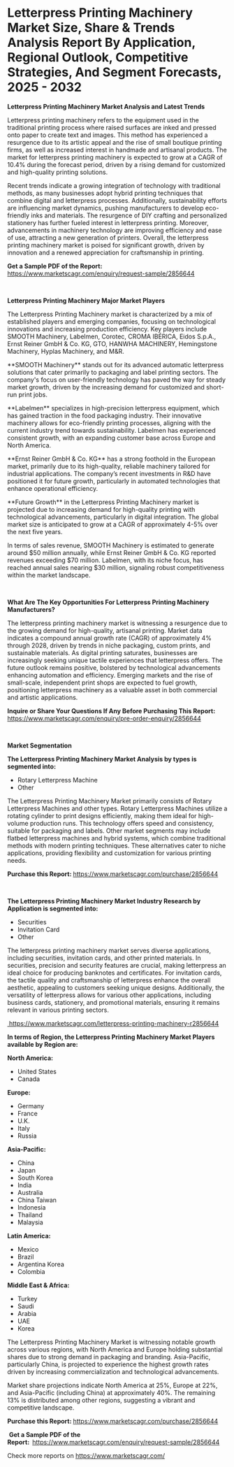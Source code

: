 <p><h1>Letterpress Printing Machinery Market Size, Share & Trends Analysis Report By Application, Regional Outlook, Competitive Strategies, And Segment Forecasts, 2025 - 2032</h1></p><p><strong>Letterpress Printing Machinery Market Analysis and Latest Trends</strong></p>
<p><p>Letterpress printing machinery refers to the equipment used in the traditional printing process where raised surfaces are inked and pressed onto paper to create text and images. This method has experienced a resurgence due to its artistic appeal and the rise of small boutique printing firms, as well as increased interest in handmade and artisanal products. The market for letterpress printing machinery is expected to grow at a CAGR of 10.4% during the forecast period, driven by a rising demand for customized and high-quality printing solutions.</p><p>Recent trends indicate a growing integration of technology with traditional methods, as many businesses adopt hybrid printing techniques that combine digital and letterpress processes. Additionally, sustainability efforts are influencing market dynamics, pushing manufacturers to develop eco-friendly inks and materials. The resurgence of DIY crafting and personalized stationery has further fueled interest in letterpress printing. Moreover, advancements in machinery technology are improving efficiency and ease of use, attracting a new generation of printers. Overall, the letterpress printing machinery market is poised for significant growth, driven by innovation and a renewed appreciation for craftsmanship in printing.</p></p>
<p><strong>Get a Sample PDF of the Report:&nbsp;</strong> <a href="https://www.marketscagr.com/enquiry/request-sample/2856644?utm_campaign=2882&utm_medium=2&utm_source=Github&utm_content=ia&utm_term=12032025&utm_id=letterpress-printing-machinery">https://www.marketscagr.com/enquiry/request-sample/2856644</a></p>
<p>&nbsp;</p>
<p><strong>Letterpress Printing Machinery Major Market Players</strong></p>
<p><p>The Letterpress Printing Machinery market is characterized by a mix of established players and emerging companies, focusing on technological innovations and increasing production efficiency. Key players include SMOOTH Machinery, Labelmen, Corotec, CROMA IBÉRICA, Eidos S.p.A., Ernst Reiner GmbH & Co. KG, GTO, HANWHA MACHINERY, Hemingstone Machinery, Hyplas Machinery, and M&R.</p><p>**SMOOTH Machinery** stands out for its advanced automatic letterpress solutions that cater primarily to packaging and label printing sectors. The company's focus on user-friendly technology has paved the way for steady market growth, driven by the increasing demand for customized and short-run print jobs.</p><p>**Labelmen** specializes in high-precision letterpress equipment, which has gained traction in the food packaging industry. Their innovative machinery allows for eco-friendly printing processes, aligning with the current industry trend towards sustainability. Labelmen has experienced consistent growth, with an expanding customer base across Europe and North America.</p><p>**Ernst Reiner GmbH & Co. KG** has a strong foothold in the European market, primarily due to its high-quality, reliable machinery tailored for industrial applications. The company’s recent investments in R&D have positioned it for future growth, particularly in automated technologies that enhance operational efficiency.</p><p>**Future Growth** in the Letterpress Printing Machinery market is projected due to increasing demand for high-quality printing with technological advancements, particularly in digital integration. The global market size is anticipated to grow at a CAGR of approximately 4-5% over the next five years.</p><p>In terms of sales revenue, SMOOTH Machinery is estimated to generate around $50 million annually, while Ernst Reiner GmbH & Co. KG reported revenues exceeding $70 million. Labelmen, with its niche focus, has reached annual sales nearing $30 million, signaling robust competitiveness within the market landscape.</p></p>
<p>&nbsp;</p>
<p><strong>What Are The Key Opportunities For Letterpress Printing Machinery Manufacturers?</strong></p>
<p><p>The letterpress printing machinery market is witnessing a resurgence due to the growing demand for high-quality, artisanal printing. Market data indicates a compound annual growth rate (CAGR) of approximately 4% through 2028, driven by trends in niche packaging, custom prints, and sustainable materials. As digital printing saturates, businesses are increasingly seeking unique tactile experiences that letterpress offers. The future outlook remains positive, bolstered by technological advancements enhancing automation and efficiency. Emerging markets and the rise of small-scale, independent print shops are expected to fuel growth, positioning letterpress machinery as a valuable asset in both commercial and artistic applications.</p></p>
<p><strong>Inquire or Share Your Questions If Any Before Purchasing This Report:</strong> <a href="https://www.marketscagr.com/enquiry/pre-order-enquiry/2856644?utm_campaign=2882&utm_medium=2&utm_source=Github&utm_content=ia&utm_term=12032025&utm_id=letterpress-printing-machinery">https://www.marketscagr.com/enquiry/pre-order-enquiry/2856644</a></p>
<p>&nbsp;</p>
<p><strong>Market Segmentation</strong></p>
<p><strong>The Letterpress Printing Machinery Market Analysis by types is segmented into:</strong></p>
<p><ul><li>Rotary Letterpress Machine</li><li>Other</li></ul></p>
<p><p>The Letterpress Printing Machinery Market primarily consists of Rotary Letterpress Machines and other types. Rotary Letterpress Machines utilize a rotating cylinder to print designs efficiently, making them ideal for high-volume production runs. This technology offers speed and consistency, suitable for packaging and labels. Other market segments may include flatbed letterpress machines and hybrid systems, which combine traditional methods with modern printing techniques. These alternatives cater to niche applications, providing flexibility and customization for various printing needs.</p></p>
<p><strong>Purchase this Report:&nbsp;</strong><a href="https://www.marketscagr.com/purchase/2856644?utm_campaign=2882&utm_medium=2&utm_source=Github&utm_content=ia&utm_term=12032025&utm_id=letterpress-printing-machinery">https://www.marketscagr.com/purchase/2856644</a></p>
<p>&nbsp;</p>
<p><strong>The Letterpress Printing Machinery Market Industry Research by Application is segmented into:</strong></p>
<p><ul><li>Securities</li><li>Invitation Card</li><li>Other</li></ul></p>
<p><p>The letterpress printing machinery market serves diverse applications, including securities, invitation cards, and other printed materials. In securities, precision and security features are crucial, making letterpress an ideal choice for producing banknotes and certificates. For invitation cards, the tactile quality and craftsmanship of letterpress enhance the overall aesthetic, appealing to customers seeking unique designs. Additionally, the versatility of letterpress allows for various other applications, including business cards, stationery, and promotional materials, ensuring it remains relevant in various printing sectors.</p></p>
<p><a href="https://www.marketscagr.com/letterpress-printing-machinery-r2856644?utm_campaign=2882&utm_medium=2&utm_source=Github&utm_content=ia&utm_term=12032025&utm_id=letterpress-printing-machinery">&nbsp;https://www.marketscagr.com/letterpress-printing-machinery-r2856644</a></p>
<p><strong>In terms of Region, the Letterpress Printing Machinery Market Players available by Region are:</strong></p>
<p>
    <p> <strong> North America: </strong>
        <ul>
            <li>United States</li>
            <li>Canada</li>
        </ul>
        </p> 
    <p> <strong> Europe: </strong>
        <ul>
            <li>Germany</li>
            <li>France</li>
            <li>U.K.</li>
            <li>Italy</li>
            <li>Russia</li>
        </ul>
        </p> 
    <p> <strong> Asia-Pacific: </strong>
        <ul>
            <li>China</li>
            <li>Japan</li>
            <li>South Korea</li>
            <li>India</li>
            <li>Australia</li>
            <li>China Taiwan</li>
            <li>Indonesia</li>
            <li>Thailand</li>
            <li>Malaysia</li>
        </ul>
        </p> 
    <p> <strong> Latin America: </strong>
        <ul>
            <li>Mexico</li>
            <li>Brazil</li>
            <li>Argentina Korea</li>
            <li>Colombia</li>
        </ul>
        </p> 
    <p> <strong> Middle East & Africa: </strong>
        <ul>
            <li>Turkey</li>
            <li>Saudi</li>
            <li>Arabia</li>
            <li>UAE</li>
            <li>Korea</li>
        </ul>
    </p>
    </p>
<p><p>The Letterpress Printing Machinery Market is witnessing notable growth across various regions, with North America and Europe holding substantial shares due to strong demand in packaging and branding. Asia-Pacific, particularly China, is projected to experience the highest growth rates driven by increasing commercialization and technological advancements. </p><p>Market share projections indicate North America at 25%, Europe at 22%, and Asia-Pacific (including China) at approximately 40%. The remaining 13% is distributed among other regions, suggesting a vibrant and competitive landscape.</p></p>
<p><strong>Purchase this Report: </strong><a href="https://www.marketscagr.com/purchase/2856644?utm_campaign=2882&utm_medium=2&utm_source=Github&utm_content=ia&utm_term=12032025&utm_id=letterpress-printing-machinery">https://www.marketscagr.com/purchase/2856644</a></p>
<p>&nbsp;<strong>Get a Sample PDF of the Report:&nbsp;&nbsp;</strong><a href="https://www.marketscagr.com/enquiry/request-sample/2856644?utm_campaign=2882&utm_medium=2&utm_source=Github&utm_content=ia&utm_term=12032025&utm_id=letterpress-printing-machinery">https://www.marketscagr.com/enquiry/request-sample/2856644</a></p>
<p><strong></strong></p>
<p>Check more reports on <a href="https://www.marketscagr.com/?utm_campaign=2882&utm_medium=2&utm_source=Github&utm_content=ia&utm_term=12032025&utm_id=letterpress-printing-machinery">https://www.marketscagr.com/</a></p>